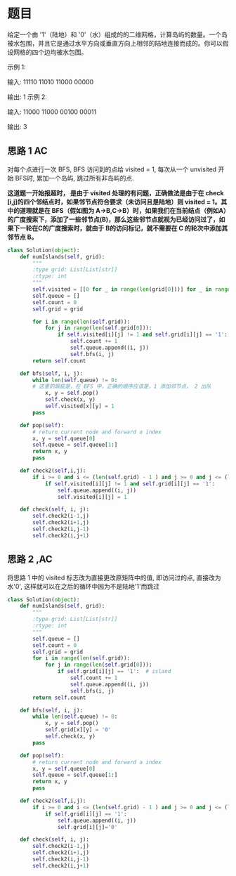 # 题目
给定一个由 '1'（陆地）和 '0'（水）组成的的二维网格，计算岛屿的数量。一个岛被水包围，并且它是通过水平方向或垂直方向上相邻的陆地连接而成的。你可以假设网格的四个边均被水包围。

示例 1:

输入:
11110
11010
11000
00000

输出: 1
示例 2:

输入:
11000
11000
00100
00011

输出: 3

## 思路 1 **AC**
对每个点进行一次 BFS, BFS 访问到的点给 visited = 1, 每次从一个 unvisited 开始 BFS时, 累加一个岛屿, 跳过所有非岛屿的点.

**这道题一开始报超时， 是由于 visited 处理的有问题，正确做法是由于在 check [i,j]的四个邻结点时，如果邻节点符合要求（未访问且是陆地）则 visited = 1。其中的道理就是在 BFS（假如图为 A->B,C->B）时，如果我们在当前结点（例如A）的广度搜索下，添加了一些邻节点(B)，那么这些邻节点就视为已经访问过了，如果下一轮在C的广度搜索时，就由于 B的访问标记，就不需要在 C 的轮次中添加其邻节点 B。**

```python
class Solution(object):
    def numIslands(self, grid):
        """
        :type grid: List[List[str]]
        :rtype: int
        """
        self.visited = [[0 for _ in range(len(grid[0]))] for _ in range(len(grid))]
        self.queue = []
        self.count = 0
        self.grid = grid

        for i in range(len(self.grid)):
            for j in range(len(self.grid[0])):
                if self.visited[i][j] != 1 and self.grid[i][j] == '1':  # not visted and island
                    self.count += 1
                    self.queue.append((i, j))
                    self.bfs(i, j)
        return self.count

    def bfs(self, i, j):
        while len(self.queue) != 0:
        # 这里的瑕疵是，在 BFS 中，正确的顺序应该是，1 添加邻节点， 2 出队
            x, y = self.pop()
            self.check(x, y)
            self.visited[x][y] = 1
        pass

    def pop(self):
        # return current node and forward a index
        x, y = self.queue[0]
        self.queue = self.queue[1:]
        return x, y
        pass

    def check2(self,i,j):
        if i >= 0 and i <= (len(self.grid) - 1 ) and j >= 0 and j <= (len(self.grid[0]) - 1):
            if self.visited[i][j] != 1 and self.grid[i][j] == '1':
                self.queue.append((i, j))
                self.visited[i][j] = 1

    def check(self, i, j):
        self.check2(i-1,j)
        self.check2(i+1,j)
        self.check2(i,j-1)
        self.check2(i,j+1)


```
## 思路 2 ,**AC**
将思路 1 中的 visited 标志改为直接更改原矩阵中的值, 即访问过的点, 直接改为水'0', 这样就可以在之后的循环中因为不是陆地'1'而跳过
```python
class Solution(object):
    def numIslands(self, grid):
        """
        :type grid: List[List[str]]
        :rtype: int
        """
        self.queue = []
        self.count = 0
        self.grid = grid
        for i in range(len(self.grid)):
            for j in range(len(self.grid[0])):
                if self.grid[i][j] == '1':  # island
                    self.count += 1
                    self.queue.append((i, j))
                    self.bfs(i, j)
        return self.count

    def bfs(self, i, j):
        while len(self.queue) != 0:
            x, y = self.pop()
            self.grid[x][y] = '0'
            self.check(x, y)
        pass

    def pop(self):
        # return current node and forward a index
        x, y = self.queue[0]
        self.queue = self.queue[1:]
        return x, y
        pass

    def check2(self,i,j):
        if i >= 0 and i <= (len(self.grid) - 1 ) and j >= 0 and j <= (len(self.grid[0]) - 1):
            if self.grid[i][j] == '1':
                self.queue.append((i, j))
                self.grid[i][j]='0'

    def check(self, i, j):
        self.check2(i-1,j)
        self.check2(i+1,j)
        self.check2(i,j-1)
        self.check2(i,j+1)

```